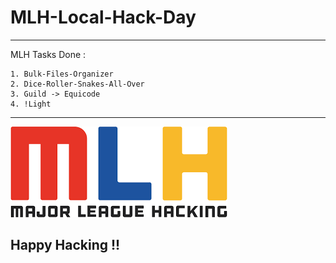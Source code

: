# MLH-Local-Hack-Day

<hr>

MLH Tasks Done :

	1. Bulk-Files-Organizer
	2. Dice-Roller-Snakes-All-Over
	3. Guild -> Equicode
	4. !Light

<hr>
<img src='mlh.jpg'>

## Happy Hacking !!
